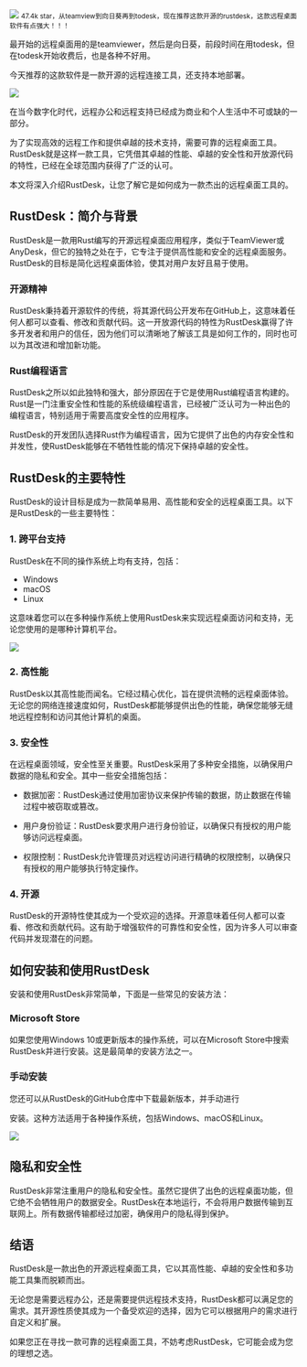 <img src="/assets/image/230925-远程工具-1.png" style="max-width: 70%; height: auto;">
<small>47.4k star，从teamview到向日葵再到todesk，现在推荐这款开源的rustdesk，这款远程桌面软件有点强大！！！</small>


最开始的远程桌面用的是teamviewer，然后是向日葵，前段时间在用todesk，但在todesk开始收费后，也是各种不好用。

今天推荐的这款软件是一款开源的远程连接工具，还支持本地部署。


![](/assets/image/230925-远程工具-1.png)


在当今数字化时代，远程办公和远程支持已经成为商业和个人生活中不可或缺的一部分。

为了实现高效的远程工作和提供卓越的技术支持，需要可靠的远程桌面工具。RustDesk就是这样一款工具，它凭借其卓越的性能、卓越的安全性和开放源代码的特性，已经在全球范围内获得了广泛的认可。

本文将深入介绍RustDesk，让您了解它是如何成为一款杰出的远程桌面工具的。

## RustDesk：简介与背景

RustDesk是一款用Rust编写的开源远程桌面应用程序，类似于TeamViewer或AnyDesk，但它的独特之处在于，它专注于提供高性能和安全的远程桌面服务。RustDesk的目标是简化远程桌面体验，使其对用户友好且易于使用。

### 开源精神

RustDesk秉持着开源软件的传统，将其源代码公开发布在GitHub上，这意味着任何人都可以查看、修改和贡献代码。这一开放源代码的特性为RustDesk赢得了许多开发者和用户的信任，因为他们可以清晰地了解该工具是如何工作的，同时也可以为其改进和增加新功能。

### Rust编程语言

RustDesk之所以如此独特和强大，部分原因在于它是使用Rust编程语言构建的。Rust是一门注重安全性和性能的系统级编程语言，已经被广泛认可为一种出色的编程语言，特别适用于需要高度安全性的应用程序。

RustDesk的开发团队选择Rust作为编程语言，因为它提供了出色的内存安全性和并发性，使RustDesk能够在不牺牲性能的情况下保持卓越的安全性。

## RustDesk的主要特性

RustDesk的设计目标是成为一款简单易用、高性能和安全的远程桌面工具。以下是RustDesk的一些主要特性：

### 1. 跨平台支持

RustDesk在不同的操作系统上均有支持，包括：

- Windows
- macOS
- Linux

这意味着您可以在多种操作系统上使用RustDesk来实现远程桌面访问和支持，无论您使用的是哪种计算机平台。

![](/assets/image/230925-远程工具-2.png)


### 2. 高性能

RustDesk以其高性能而闻名。它经过精心优化，旨在提供流畅的远程桌面体验。无论您的网络连接速度如何，RustDesk都能够提供出色的性能，确保您能够无缝地远程控制和访问其他计算机的桌面。

### 3. 安全性

在远程桌面领域，安全性至关重要。RustDesk采用了多种安全措施，以确保用户数据的隐私和安全。其中一些安全措施包括：

- 数据加密：RustDesk通过使用加密协议来保护传输的数据，防止数据在传输过程中被窃取或篡改。

- 用户身份验证：RustDesk要求用户进行身份验证，以确保只有授权的用户能够访问远程桌面。

- 权限控制：RustDesk允许管理员对远程访问进行精确的权限控制，以确保只有授权的用户能够执行特定操作。

### 4. 开源

RustDesk的开源特性使其成为一个受欢迎的选择。开源意味着任何人都可以查看、修改和贡献代码。这有助于增强软件的可靠性和安全性，因为许多人可以审查代码并发现潜在的问题。


## 如何安装和使用RustDesk

安装和使用RustDesk非常简单，下面是一些常见的安装方法：

### Microsoft Store

如果您使用Windows 10或更新版本的操作系统，可以在Microsoft Store中搜索RustDesk并进行安装。这是最简单的安装方法之一。

### 手动安装

您还可以从RustDesk的GitHub仓库中下载最新版本，并手动进行

安装。这种方法适用于各种操作系统，包括Windows、macOS和Linux。

![](/assets/image/230925-远程工具-3.png)



## 隐私和安全性

RustDesk非常注重用户的隐私和安全性。虽然它提供了出色的远程桌面功能，但它绝不会牺牲用户的数据安全。RustDesk在本地运行，不会将用户数据传输到互联网上。所有数据传输都经过加密，确保用户的隐私得到保护。


## 结语

RustDesk是一款出色的开源远程桌面工具，它以其高性能、卓越的安全性和多功能工具集而脱颖而出。

无论您是需要远程办公，还是需要提供远程技术支持，RustDesk都可以满足您的需求。其开源性质使其成为一个备受欢迎的选择，因为它可以根据用户的需求进行自定义和扩展。

如果您正在寻找一款可靠的远程桌面工具，不妨考虑RustDesk，它可能会成为您的理想之选。